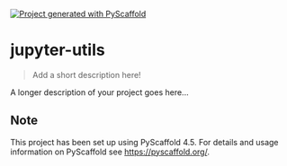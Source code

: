 <!-- These are examples of badges you might want to add to your README:
     please update the URLs accordingly

[![Built Status](https://api.cirrus-ci.com/github/<USER>/jupyter-utils.svg?branch=main)](https://cirrus-ci.com/github/<USER>/jupyter-utils)
[![ReadTheDocs](https://readthedocs.org/projects/jupyter-utils/badge/?version=latest)](https://jupyter-utils.readthedocs.io/en/stable/)
[![Coveralls](https://img.shields.io/coveralls/github/<USER>/jupyter-utils/main.svg)](https://coveralls.io/r/<USER>/jupyter-utils)
[![PyPI-Server](https://img.shields.io/pypi/v/jupyter-utils.svg)](https://pypi.org/project/jupyter-utils/)
[![Conda-Forge](https://img.shields.io/conda/vn/conda-forge/jupyter-utils.svg)](https://anaconda.org/conda-forge/jupyter-utils)
[![Monthly Downloads](https://pepy.tech/badge/jupyter-utils/month)](https://pepy.tech/project/jupyter-utils)
[![Twitter](https://img.shields.io/twitter/url/http/shields.io.svg?style=social&label=Twitter)](https://twitter.com/jupyter-utils)
-->

[![Project generated with PyScaffold](https://img.shields.io/badge/-PyScaffold-005CA0?logo=pyscaffold)](https://pyscaffold.org/)

# jupyter-utils

> Add a short description here!

A longer description of your project goes here...


<!-- pyscaffold-notes -->

## Note

This project has been set up using PyScaffold 4.5. For details and usage
information on PyScaffold see https://pyscaffold.org/.
